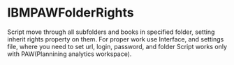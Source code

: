 # IBMPAWFolderRights
Script move through all subfolders and books in specified folder, setting inherit rights property on them.
For proper work use Interface, and settings file, where you need to set url, login, password, and folder
Script works only with PAW(Plannining analytics workspace).
